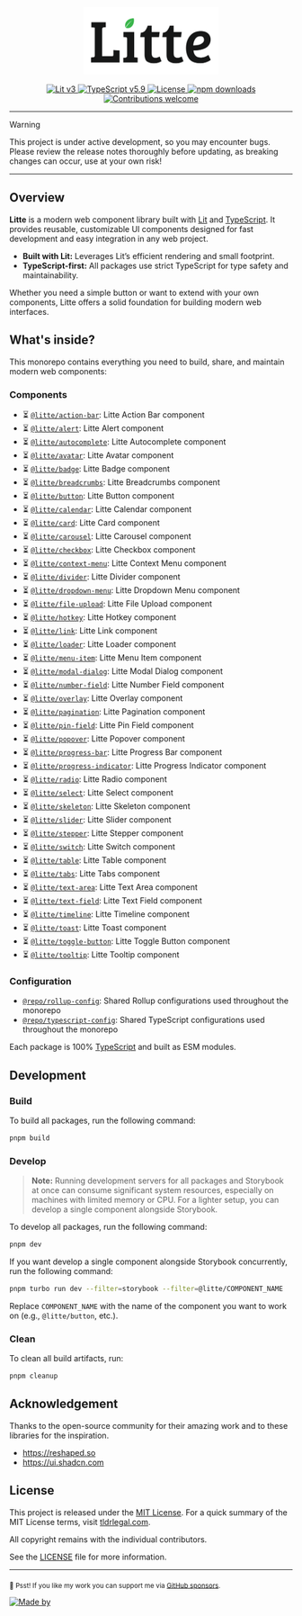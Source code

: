 <p align="center">
    <img src="./docs/public/brand/text-mark-light.svg" width="240" height="120" alt="🔥 Litte"/>
</p>

<p align="center">
    <a href="https://lit.dev">
        <img src="https://img.shields.io/badge/Lit-v3-blue.svg?logo=lit" alt="Lit v3" />
    </a>
    <a href="https://www.typescriptlang.org">
        <img src="https://img.shields.io/badge/TypeScript-v5.9-blue.svg?logo=TypeScript&logoColor=blue" alt="TypeScript v5.9" />
    </a>
    <a href="https://github.com/riipandi/litte/graphs/contributors">
        <img src="https://img.shields.io/github/license/riipandi/litte?color=green" alt="License" />
    <a href="https://www.npmjs.com/~litte">
        <img src="https://img.shields.io/npm/dm/@litte/element?color=orange" alt="npm downloads" />
    </a>
    </a>
    <a href="https://github.com/riipandi/litte/graphs/contributors">
        <img src="https://img.shields.io/badge/Contributions-welcome-gray.svg?labelColor=gray" alt="Contributions welcome" />
    </a>
    <!-- <a href="https://github.com/riipandi/litte/releases">
        <img src="https://img.shields.io/github/v/release/riipandi/litte?logo=npm&logoColor=white" alt="Release" />
    </a>
    <a href="https://github.com/riipandi/litte/actions/workflows/ci-test.yml">
        <img src="https://github.com/riipandi/litte/actions/workflows/ci-test.yml/badge.svg" alt="CI Test" />
    </a>
    <a href="https://github.com/riipandi/litte/actions/workflows/ci-build.yml">
        <img src="https://github.com/riipandi/litte/actions/workflows/ci-build.yml/badge.svg" alt="CI Build" />
    </a>
    <a href="https://github.com/riipandi/litte/actions/workflows/release.yml">
        <img src="https://github.com/riipandi/litte/actions/workflows/release.yml/badge.svg" alt="CI Release" />
    </a> -->
</p>

---

> [!WARNING]
> This project is under active development, so you may encounter bugs.
> Please review the release notes thoroughly before updating, as breaking
> changes can occur, use at your own risk!

---

## Overview

**Litte** is a modern web component library built with [Lit][lit] and [TypeScript][typescript].
It provides reusable, customizable UI components designed for fast development and easy integration in
any web project.

- **Built with Lit:** Leverages Lit’s efficient rendering and small footprint.
- **TypeScript-first:** All packages use strict TypeScript for type safety and maintainability.

Whether you need a simple button or want to extend with your own components, Litte offers a solid
foundation for building modern web interfaces.

## What's inside?

This monorepo contains everything you need to build, share, and maintain modern web components:

### Components

- ⏳ [`@litte/action-bar`](https://npm.im/@litte/action-bar): Litte Action Bar component
- ⏳ [`@litte/alert`](https://npm.im/@litte/alert): Litte Alert component
- ⏳ [`@litte/autocomplete`](https://npm.im/@litte/autocomplete): Litte Autocomplete component
- ⏳ [`@litte/avatar`](https://npm.im/@litte/avatar): Litte Avatar component
- ⏳ [`@litte/badge`](https://npm.im/@litte/badge): Litte Badge component
- ⏳ [`@litte/breadcrumbs`](https://npm.im/@litte/breadcrumbs): Litte Breadcrumbs component
- ⏳ [`@litte/button`](https://npm.im/@litte/button): Litte Button component
- ⏳ [`@litte/calendar`](https://npm.im/@litte/calendar): Litte Calendar component
- ⏳ [`@litte/card`](https://npm.im/@litte/card): Litte Card component
- ⏳ [`@litte/carousel`](https://npm.im/@litte/carousel): Litte Carousel component
- ⏳ [`@litte/checkbox`](https://npm.im/@litte/checkbox): Litte Checkbox component
- ⏳ [`@litte/context-menu`](https://npm.im/@litte/context-menu): Litte Context Menu component
- ⏳ [`@litte/divider`](https://npm.im/@litte/divider): Litte Divider component
- ⏳ [`@litte/dropdown-menu`](https://npm.im/@litte/dropdown-menu): Litte Dropdown Menu component
- ⏳ [`@litte/file-upload`](https://npm.im/@litte/file-upload): Litte File Upload component
- ⏳ [`@litte/hotkey`](https://npm.im/@litte/hotkey): Litte Hotkey component
- ⏳ [`@litte/link`](https://npm.im/@litte/link): Litte Link component
- ⏳ [`@litte/loader`](https://npm.im/@litte/loader): Litte Loader component
- ⏳ [`@litte/menu-item`](https://npm.im/@litte/menu-item): Litte Menu Item component
- ⏳ [`@litte/modal-dialog`](https://npm.im/@litte/modal-dialog): Litte Modal Dialog component
- ⏳ [`@litte/number-field`](https://npm.im/@litte/number-field): Litte Number Field component
- ⏳ [`@litte/overlay`](https://npm.im/@litte/overlay): Litte Overlay component
- ⏳ [`@litte/pagination`](https://npm.im/@litte/pagination): Litte Pagination component
- ⏳ [`@litte/pin-field`](https://npm.im/@litte/pin-field): Litte Pin Field component
- ⏳ [`@litte/popover`](https://npm.im/@litte/popover): Litte Popover component
- ⏳ [`@litte/progress-bar`](https://npm.im/@litte/progress-bar): Litte Progress Bar component
- ⏳ [`@litte/progress-indicator`](https://npm.im/@litte/progress-indicator): Litte Progress Indicator component
- ⏳ [`@litte/radio`](https://npm.im/@litte/radio): Litte Radio component
- ⏳ [`@litte/select`](https://npm.im/@litte/select): Litte Select component
- ⏳ [`@litte/skeleton`](https://npm.im/@litte/skeleton): Litte Skeleton component
- ⏳ [`@litte/slider`](https://npm.im/@litte/slider): Litte Slider component
- ⏳ [`@litte/stepper`](https://npm.im/@litte/stepper): Litte Stepper component
- ⏳ [`@litte/switch`](https://npm.im/@litte/switch): Litte Switch component
- ⏳ [`@litte/table`](https://npm.im/@litte/table): Litte Table component
- ⏳ [`@litte/tabs`](https://npm.im/@litte/tabs): Litte Tabs component
- ⏳ [`@litte/text-area`](https://npm.im/@litte/text-area): Litte Text Area component
- ⏳ [`@litte/text-field`](https://npm.im/@litte/text-field): Litte Text Field component
- ⏳ [`@litte/timeline`](https://npm.im/@litte/timeline): Litte Timeline component
- ⏳ [`@litte/toast`](https://npm.im/@litte/toast): Litte Toast component
- ⏳ [`@litte/toggle-button`](https://npm.im/@litte/toggle-button): Litte Toggle Button component
- ⏳ [`@litte/tooltip`](https://npm.im/@litte/tooltip): Litte Tooltip component

### Configuration

- [`@repo/rollup-config`](./internal/rollup-config): Shared Rollup configurations used throughout the monorepo
- [`@repo/typescript-config`](./internal/typescript-config): Shared TypeScript configurations used throughout the monorepo

Each package is 100% [TypeScript][typescript] and built as ESM modules.

## Development

### Build

To build all packages, run the following command:

```bash
pnpm build
```

### Develop

> **Note:** Running development servers for all packages and Storybook at once can consume significant
system resources, especially on machines with limited memory or CPU. For a lighter setup, you can develop
a single component alongside Storybook.

To develop all packages, run the following command:

```bash
pnpm dev
```

If you want develop a single component alongside Storybook concurrently, run the following command:

```bash
pnpm turbo run dev --filter=storybook --filter=@litte/COMPONENT_NAME
```

Replace `COMPONENT_NAME` with the name of the component you want to work on (e.g., `@litte/button`, etc.).

### Clean

To clean all build artifacts, run:

```bash
pnpm cleanup
```

## Acknowledgement

Thanks to the open-source community for their amazing work and to these libraries for the inspiration.

- https://reshaped.so
- https://ui.shadcn.com

## License

This project is released under the [MIT License][license-mit]. For a quick summary of the MIT License terms,
visit [tldrlegal.com][tldr-mit].

All copyright remains with the individual contributors.

See the [LICENSE][license-mit] file for more information.

---

<sub>🤫 Psst! If you like my work you can support me via [GitHub sponsors](https://github.com/sponsors/riipandi).</sub>

[![Made by](https://badgen.net/badge/icon/Made%20by%20Aris%20Ripandi?icon=cocoapods&label&color=black&labelColor=black)][riipandi-x]

<!-- link reference definition -->
[license-mit]: https://github.com/riipandi/litte/blob/main/LICENSE
[lit]: https://lit.dev
[typescript]: https://www.typescriptlang.org
[tldr-mit]: https://www.tldrlegal.com/license/mit-license
[riipandi-x]: https://x.com/intent/follow?screen_name=riipandi
